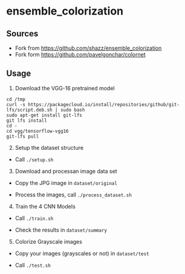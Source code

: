 # ensemble_colorization

## Sources
- Fork from https://github.com/shazz/ensemble_colorization
- Fork form https://github.com/pavelgonchar/colornet

## Usage

1. Download the VGG-16 pretrained model

  ```
  cd /tmp
  curl -s https://packagecloud.io/install/repositories/github/git-lfs/script.deb.sh | sudo bash
  sudo apt-get install git-lfs
  git lfs install
  cd -
  cd vgg/tensorflow-vgg16
  git-lfs pull
```

2. Setup the dataset structure

  * Call `./setup.sh`

3. Download and processan image data set 

  * Copy the JPG image in `dataset/original`

  * Process the images, call `./process_dataset.sh`

4. Train the 4 CNN Models

  * Call `./train.sh`

  * Check the results in `dataset/summary`

5. Colorize Grayscale images

  * Copy your images (grayscales or not) in `dataset/test`

  * Call `./test.sh`


